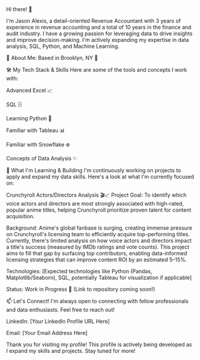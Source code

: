 Hi there! 👋

I'm Jason Alexis, a detail-oriented Revenue Accountant with 3 years of experience in revenue accounting and a total of 10 years in the finance and audit industry. I have a growing passion for leveraging data to drive insights and improve decision-making. I'm actively expanding my expertise in data analysis, SQL, Python, and Machine Learning.

📍 About Me:
Based in Brooklyn, NY 🗽

🛠️ My Tech Stack & Skills
Here are some of the tools and concepts I work with:

Advanced Excel 📈

SQL 🗄️

Learning Python 🐍

Familiar with Tableau 📊

Familiar with Snowflake ❄️

Concepts of Data Analysis ✨

🌱 What I'm Learning & Building
I'm continuously working on projects to apply and expand my data skills. Here's a look at what I'm currently focused on:

Crunchyroll Actors/Directors Analysis 🎬📈
Project Goal: To identify which voice actors and directors are most strongly associated with high-rated, popular anime titles, helping Crunchyroll prioritize proven talent for content acquisition.

Background: Anime's global fanbase is surging, creating immense pressure on Crunchyroll's licensing team to efficiently acquire top-performing titles. Currently, there's limited analysis on how voice actors and directors impact a title's success (measured by IMDb ratings and vote counts). This project aims to fill that gap by surfacing top contributors, enabling data-informed licensing strategies that can improve content ROI by an estimated 5–15%.

Technologies: [Expected technologies like Python (Pandas, Matplotlib/Seaborn), SQL, potentially Tableau for visualization if applicable]

Status: Work in Progress 🚧 (Link to repository coming soon!)

📫 Let's Connect!
I'm always open to connecting with fellow professionals and data enthusiasts. Feel free to reach out!

LinkedIn: [Your LinkedIn Profile URL Here]

Email: [Your Email Address Here]

Thank you for visiting my profile! This profile is actively being developed as I expand my skills and projects. Stay tuned for more!
